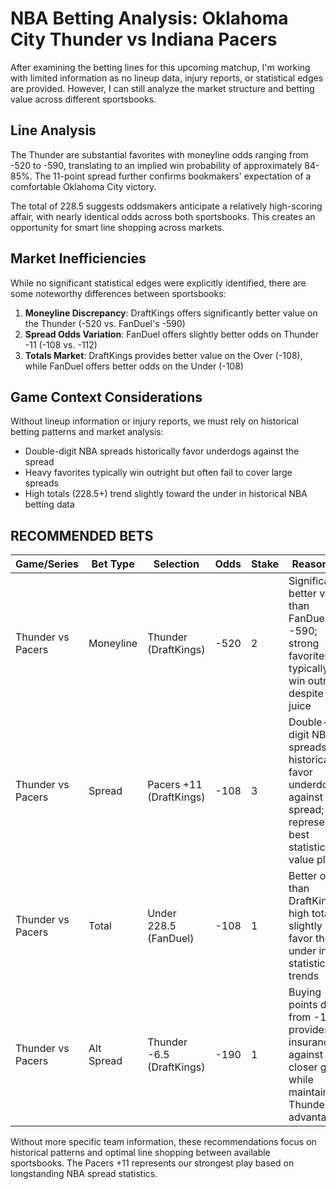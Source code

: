 # NBA Betting Analysis: Oklahoma City Thunder vs Indiana Pacers

After examining the betting lines for this upcoming matchup, I'm working with limited information as no lineup data, injury reports, or statistical edges are provided. However, I can still analyze the market structure and betting value across different sportsbooks.

## Line Analysis

The Thunder are substantial favorites with moneyline odds ranging from -520 to -590, translating to an implied win probability of approximately 84-85%. The 11-point spread further confirms bookmakers' expectation of a comfortable Oklahoma City victory.

The total of 228.5 suggests oddsmakers anticipate a relatively high-scoring affair, with nearly identical odds across both sportsbooks. This creates an opportunity for smart line shopping across markets.

## Market Inefficiencies

While no significant statistical edges were explicitly identified, there are some noteworthy differences between sportsbooks:

1. **Moneyline Discrepancy**: DraftKings offers significantly better value on the Thunder (-520 vs. FanDuel's -590)
2. **Spread Odds Variation**: FanDuel offers slightly better odds on Thunder -11 (-108 vs. -112)
3. **Totals Market**: DraftKings provides better value on the Over (-108), while FanDuel offers better odds on the Under (-108)

## Game Context Considerations

Without lineup information or injury reports, we must rely on historical betting patterns and market analysis:
- Double-digit NBA spreads historically favor underdogs against the spread
- Heavy favorites typically win outright but often fail to cover large spreads
- High totals (228.5+) trend slightly toward the under in historical NBA betting data

## RECOMMENDED BETS

| Game/Series | Bet Type | Selection | Odds | Stake | Reasoning |
|-------------|----------|-----------|------|-------|-----------|
| Thunder vs Pacers | Moneyline | Thunder (DraftKings) | -520 | 2 | Significantly better value than FanDuel's -590; strong favorites typically win outright despite the juice |
| Thunder vs Pacers | Spread | Pacers +11 (DraftKings) | -108 | 3 | Double-digit NBA spreads historically favor underdogs against the spread; represents best statistical value play |
| Thunder vs Pacers | Total | Under 228.5 (FanDuel) | -108 | 1 | Better odds than DraftKings; high totals slightly favor the under in statistical trends |
| Thunder vs Pacers | Alt Spread | Thunder -6.5 (DraftKings) | -190 | 1 | Buying points down from -11 provides insurance against a closer game while maintaining Thunder advantage |

Without more specific team information, these recommendations focus on historical patterns and optimal line shopping between available sportsbooks. The Pacers +11 represents our strongest play based on longstanding NBA spread statistics.